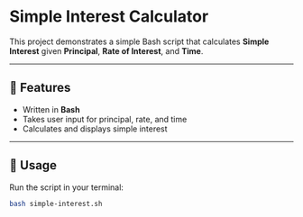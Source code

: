 # Simple Interest Calculator

This project demonstrates a simple Bash script that calculates **Simple Interest** given **Principal**, **Rate of Interest**, and **Time**.

---

## 📌 Features
- Written in **Bash**
- Takes user input for principal, rate, and time
- Calculates and displays simple interest

---

## 🚀 Usage
Run the script in your terminal:

```bash
bash simple-interest.sh
